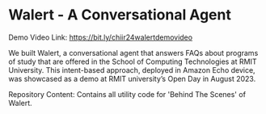 # Walert - A Conversational Agent
Demo Video Link: https://bit.ly/chiir24walertdemovideo



We built Walert, a conversational agent that answers FAQs about programs of study that are offered in the School of Computing Technologies at RMIT University. This intent-based approach, deployed in Amazon Echo device, was showcased as a demo at RMIT university’s Open Day in August 2023. 

Repository Content:
Contains all utility code for 'Behind The Scenes' of Walert.

